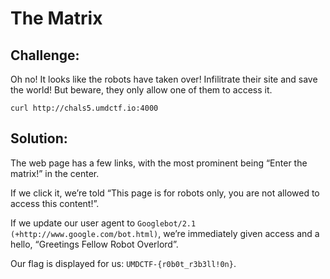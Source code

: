 # The Matrix

## Challenge:

Oh no! It looks like the robots have taken over! Infilitrate their site and save the world! But beware, they only allow one of them to access it.

`curl http://chals5.umdctf.io:4000`

## Solution:

The web page has a few links, with the most prominent being “Enter the matrix!” in the center.

If we click it, we’re told “This page is for robots only, you are not allowed to access this content!”.

If we update our user agent to `Googlebot/2.1 (+http://www.google.com/bot.html)`, we’re immediately given access and a hello, “Greetings Fellow Robot Overlord”.

Our flag is displayed for us: `UMDCTF-{r0b0t_r3b3ll!0n}`.
